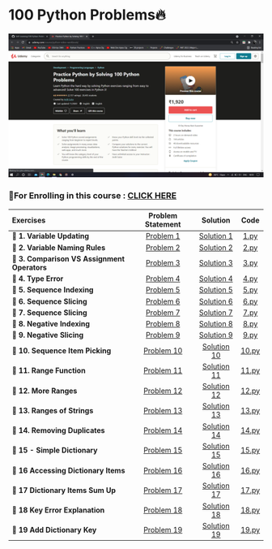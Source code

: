 # 100 Python Problems🔥

<img src="https://github.com/kishanrajput23/Self-Learning/blob/main/100%20Python%20Problems/Udemy%20Course.png" alt="">

### 📌For Enrolling in this course : [CLICK HERE](https://www.udemy.com/course/python-video-workbook/)

| Exercises  | Problem Statement |  Solution |  Code  |
| :------- | :-----------: | :-----: | :----: |
| **🔸 1. Variable Updating**  | [Problem 1](https://github.com/kishanrajput23/Self-Learning/blob/main/100%20Python%20Problems/Exercises/Exercise%201/Exercise%201%20-%20Variable%20Updating.html)  |  [Solution 1](https://github.com/kishanrajput23/Self-Learning/blob/main/100%20Python%20Problems/Exercises/Exercise%201/Exercise%201%20Solution.html)  |  [1.py](https://github.com/kishanrajput23/Self-Learning/blob/main/100%20Python%20Problems/Exercises/Exercise%201/1.py)  |
| **🔸 2. Variable Naming Rules**  | [Problem 2](https://github.com/kishanrajput23/Self-Learning/blob/main/100%20Python%20Problems/Exercises/Exercise%202/Exercise%202%20-%20Naming%20Rules.html)  |  [Solution 2](https://github.com/kishanrajput23/Self-Learning/blob/main/100%20Python%20Problems/Exercises/Exercise%202/Exercise%202%20Solution.html)  |  [2.py](https://github.com/kishanrajput23/Self-Learning/blob/main/100%20Python%20Problems/Exercises/Exercise%202/2.py)  |
| **🔸 3. Comparison VS Assignment Operators**  | [Problem 3](https://github.com/kishanrajput23/Self-Learning/blob/main/100%20Python%20Problems/Exercises/Exercise%203/Exercise%203%20-%20Compare%20vs%20Assign.html)  |  [Solution 3](https://github.com/kishanrajput23/Self-Learning/blob/main/100%20Python%20Problems/Exercises/Exercise%203/Exercise%203%20Solution.txt)  |  [3.py](https://github.com/kishanrajput23/Self-Learning/blob/main/100%20Python%20Problems/Exercises/Exercise%203/3.py)  |
| **🔸 4. Type Error**  | [Problem 4](https://github.com/kishanrajput23/Self-Learning/blob/main/100%20Python%20Problems/Exercises/Exercise%204/Exercise%204%20-%20TypeError.html)  |  [Solution 4](https://github.com/kishanrajput23/Self-Learning/blob/main/100%20Python%20Problems/Exercises/Exercise%204/Exercise%204%20Solution.html)  |  [4.py](https://github.com/kishanrajput23/Self-Learning/blob/main/100%20Python%20Problems/Exercises/Exercise%204/4.py)  |
| **🔸 5. Sequence Indexing**  | [Problem 5](https://github.com/kishanrajput23/Self-Learning/blob/main/100%20Python%20Problems/Exercises/Exercise%205/Exercise%205%20-%20Sequence%20Indexing.html)  |  [Solution 5](https://github.com/kishanrajput23/Self-Learning/blob/main/100%20Python%20Problems/Exercises/Exercise%205/Exercise%205%20Solution.html)  |  [5.py](https://github.com/kishanrajput23/Self-Learning/blob/main/100%20Python%20Problems/Exercises/Exercise%205/5.py)  |
| **🔸 6. Sequence Slicing**  | [Problem 6](https://github.com/kishanrajput23/Self-Learning/blob/main/100%20Python%20Problems/Exercises/Exercise%206/Exercise%206%20-%20Sequence%20Slicing.html)  |  [Solution 6](https://github.com/kishanrajput23/Self-Learning/blob/main/100%20Python%20Problems/Exercises/Exercise%206/Exercise%206%20Solution.html)  |  [6.py](https://github.com/kishanrajput23/Self-Learning/blob/main/100%20Python%20Problems/Exercises/Exercise%206/6.py)  |
| **🔸 7. Sequence Slicing**  | [Problem 7](https://github.com/kishanrajput23/Self-Learning/blob/main/100%20Python%20Problems/Exercises/Exercise%207/Exercise%207%20-%20Sequence%20Slicing.html)  |  [Solution 7](https://github.com/kishanrajput23/Self-Learning/blob/main/100%20Python%20Problems/Exercises/Exercise%207/Exercise%207%20Solution.html)  |  [7.py](https://github.com/kishanrajput23/Self-Learning/blob/main/100%20Python%20Problems/Exercises/Exercise%207/7.py)  |
| **🔸 8. Negative Indexing**  | [Problem 8](https://github.com/kishanrajput23/Self-Learning/blob/main/100%20Python%20Problems/Exercises/Exercise%208/Exercise%208%20-%20Negative%20Indexing.html)  |  [Solution 8](https://github.com/kishanrajput23/Self-Learning/blob/main/100%20Python%20Problems/Exercises/Exercise%208/Exercise%208%20Solution.html)  |  [8.py](https://github.com/kishanrajput23/Self-Learning/blob/main/100%20Python%20Problems/Exercises/Exercise%208/8.py)  |
| **🔸 9. Negative Slicing**  | [Problem 9](https://github.com/kishanrajput23/Self-Learning/blob/main/100%20Python%20Problems/Exercises/Exercise%209/Exercise%209%20-%20Negative%20Slicing.html)  |  [Solution 9](https://github.com/kishanrajput23/Self-Learning/blob/main/100%20Python%20Problems/Exercises/Exercise%209/Exercise%209%20Solution.html)  |  [9.py](https://github.com/kishanrajput23/Self-Learning/blob/main/100%20Python%20Problems/Exercises/Exercise%209/9.py)  |
| **🔸 10. Sequence Item Picking**  | [Problem 10](https://github.com/kishanrajput23/Self-Learning/blob/main/100%20Python%20Problems/Exercises/Exercise%2010/Exercise%2010%20-%20Sequence%20Item%20Picking.html)  |  [Solution 10](https://github.com/kishanrajput23/Self-Learning/blob/main/100%20Python%20Problems/Exercises/Exercise%2010/Exercise%2010%20Solution.html)  |  [10.py](https://github.com/kishanrajput23/Self-Learning/blob/main/100%20Python%20Problems/Exercises/Exercise%2010/10.py)  |
| **🔸 11. Range Function**  | [Problem 11](https://github.com/kishanrajput23/Self-Learning/blob/main/100%20Python%20Problems/Exercises/Exercise%2011/Exercise%2011.txt)  |  [Solution 11](https://github.com/kishanrajput23/Self-Learning/blob/main/100%20Python%20Problems/Exercises/Exercise%2011/Exercise%2011%20Solution.html)  |  [11.py](https://github.com/kishanrajput23/Self-Learning/blob/main/100%20Python%20Problems/Exercises/Exercise%2011/11.py)  |
| **🔸 12. More Ranges**  | [Problem 12](https://github.com/kishanrajput23/Self-Learning/blob/main/100%20Python%20Problems/Exercises/Exercise%2012/Exercise%2012%20-%20More%20Ranges.html)  |  [Solution 12](https://github.com/kishanrajput23/Self-Learning/blob/main/100%20Python%20Problems/Exercises/Exercise%2012/Exercise%2012%20Solution.txt)  |  [12.py](https://github.com/kishanrajput23/Self-Learning/blob/main/100%20Python%20Problems/Exercises/Exercise%2012/12.py)  |
| **🔸 13. Ranges of Strings**  | [Problem 13](https://github.com/kishanrajput23/Self-Learning/blob/main/100%20Python%20Problems/Exercises/Exercise%2013/Exercise%2013%20-%20Ranges%20of%20Strings.html)  |  [Solution 13](https://github.com/kishanrajput23/Self-Learning/blob/main/100%20Python%20Problems/Exercises/Exercise%2013/Exercise%2013%20Solution.txt)  |  [13.py](https://github.com/kishanrajput23/Self-Learning/blob/main/100%20Python%20Problems/Exercises/Exercise%2013/13.py)  |
| **🔸 14. Removing Duplicates**  | [Problem 14](https://github.com/kishanrajput23/Self-Learning/blob/main/100%20Python%20Problems/Exercises/Exercise%2014/Exercise%2014%20-%20Removing%20Duplicates.html)  |  [Solution 14](https://github.com/kishanrajput23/Self-Learning/blob/main/100%20Python%20Problems/Exercises/Exercise%2014/Exercise%2014%20Solution.html)  |  [14.py](https://github.com/kishanrajput23/Self-Learning/blob/main/100%20Python%20Problems/Exercises/Exercise%2014/14.py)  |
| **🔸 15 - Simple Dictionary**  | [Problem 15](https://github.com/kishanrajput23/Self-Learning/blob/main/100%20Python%20Problems/Exercises/Exercise%2015/Exercise%2015%20-%20Simple%20Dictionary.html)  |  [Solution 15](https://github.com/kishanrajput23/Self-Learning/blob/main/100%20Python%20Problems/Exercises/Exercise%2015/Exercise%2015%20Solution.html)  |  [15.py](https://github.com/kishanrajput23/Self-Learning/blob/main/100%20Python%20Problems/Exercises/Exercise%2015/15.py)  |
| **🔸 16 Accessing Dictionary Items**  | [Problem 16](https://github.com/kishanrajput23/Self-Learning/blob/main/100%20Python%20Problems/Exercises/Exercise%2016/Exercise%2016%20-%20Accessing%20Dictionary%20Items.html)  |  [Solution 16](https://github.com/kishanrajput23/Self-Learning/blob/main/100%20Python%20Problems/Exercises/Exercise%2016/Exercise%2016%20Solution.html)  |  [16.py](https://github.com/kishanrajput23/Self-Learning/blob/main/100%20Python%20Problems/Exercises/Exercise%2016/16.py)  |
| **🔸 17 Dictionary Items Sum Up**  | [Problem 17](https://github.com/kishanrajput23/Self-Learning/blob/main/100%20Python%20Problems/Exercises/Exercise%2017/Exercise%2017%20-%20Dictionary%20Items%20Sum%20Up.html)  |  [Solution 17](https://github.com/kishanrajput23/Self-Learning/blob/main/100%20Python%20Problems/Exercises/Exercise%2017/Exercise%2017%20Solution.html)  |  [17.py](https://github.com/kishanrajput23/Self-Learning/blob/main/100%20Python%20Problems/Exercises/Exercise%2017/17.py)  |
| **🔸 18 Key Error Explanation**  | [Problem 18](https://github.com/kishanrajput23/Self-Learning/blob/main/100%20Python%20Problems/Exercises/Exercise%2018/Exercise%2018.txt)  |  [Solution 18](https://github.com/kishanrajput23/Self-Learning/blob/main/100%20Python%20Problems/Exercises/Exercise%2018/Exercise%2018%20Solution.html)  |  [18.py](https://github.com/kishanrajput23/Self-Learning/blob/main/100%20Python%20Problems/Exercises/Exercise%2018/18.py)  |
| **🔸 19 Add Dictionary Key**  | [Problem 19](https://github.com/kishanrajput23/Self-Learning/blob/main/100%20Python%20Problems/Exercises/Exercise%2019/Exercise%2019%20-%20Add%20Dictionary%20Key.html)  |  [Solution 19](https://github.com/kishanrajput23/Self-Learning/blob/main/100%20Python%20Problems/Exercises/Exercise%2019/Exercise%2019%20Solution.html)  |  [19.py](https://github.com/kishanrajput23/Self-Learning/blob/main/100%20Python%20Problems/Exercises/Exercise%2019/19.py)  |
